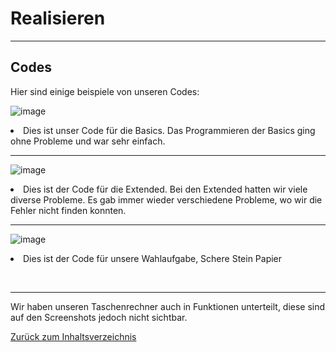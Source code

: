 # Realisieren

<hr> 

## Codes

Hier sind einige beispiele von unseren Codes: 

![image](https://github.com/LeonaIstrefi/BLJ2023_TR_Leo-Kar-And-Ada/assets/145564029/eab09509-d794-4542-8519-d716b5cdd5ae)

  <us><li>Dies ist unser Code für die Basics. Das Programmieren der Basics ging ohne Probleme und war sehr einfach. 

<hr>

![image](https://github.com/LeonaIstrefi/BLJ2023_TR_Leo-Kar-And-Ada/assets/145564029/420daf5b-f8bb-4cf7-be9a-28e9b3c236e3)

<us><li>Dies ist der Code für die Extended. Bei den Extended hatten wir viele diverse Probleme. Es gab immer wieder verschiedene Probleme, wo wir die Fehler nicht finden konnten. 

<hr>

![image](https://github.com/LeonaIstrefi/BLJ2023_TR_Leo-Kar-And-Ada/assets/145564029/e6d3fbd8-8f8c-4081-946a-6f881a46fff6)
<us><li> Dies ist der Code für unsere Wahlaufgabe, Schere Stein Papier 

<br>
<hr>

Wir haben unseren Taschenrechner auch in Funktionen unterteilt, diese sind auf den Screenshots jedoch nicht sichtbar. 


[Zurück zum Inhaltsverzeichnis](README.md)
